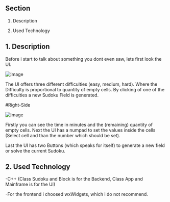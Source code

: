 ## Section 

1. Description

2. Used Technology

## 1. Description 

Before i start to talk about something you dont even saw, lets first look the UI.

![image](https://user-images.githubusercontent.com/114762651/227608527-53ddfaa6-6247-441b-a2da-a3c5e9cc37b8.png)

The UI offers three different difficulties (easy, medium, hard). Where the Difficulty is proportional to quantity of empty cells. By clicking of one of the difficulties a new Sudoku Field is generated.

#Right-Side

![image](https://user-images.githubusercontent.com/114762651/227609543-3c44d07a-6472-4446-8a70-90e017c44e36.png)

Firstly you can see the time in minutes and the (remaining) quantity of empty cells. Next the UI has a numpad to set the values inside the cells (Select cell and than the number which should be set).

Last the UI has two Buttons (which speaks for itself) to generate a new field or solve the current Sudoku.

## 2. Used Technology

-C++ (Class Sudoku and Block is for the Backend, Class App and Mainframe is for the UI)

-For the frontend i choosed wxWidgets, which i do not recommend.
